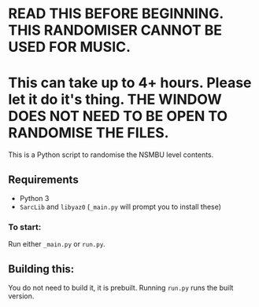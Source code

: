 # READ THIS BEFORE BEGINNING. THIS RANDOMISER CANNOT BE USED FOR MUSIC.

# This can take up to 4+ hours. Please let it do it's thing. THE WINDOW DOES NOT NEED TO BE OPEN TO RANDOMISE THE FILES.

This is a Python script to randomise the NSMBU level contents.
<br>
## Requirements
- Python 3
- `SarcLib` and `libyaz0` (`_main.py` will prompt you to install these)

### To start: 
Run either `_main.py` or `run.py`.

## Building this:
You do not need to build it, it is prebuilt. Running `run.py` runs the built version.
